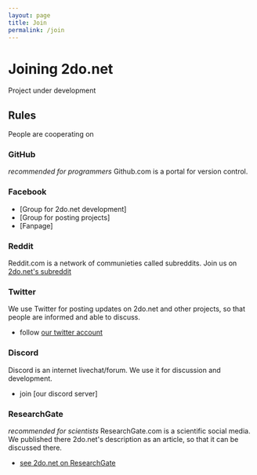 ```yaml
---
layout: page
title: Join
permalink: /join
---
```


# Joining 2do.net 
Project under development 

## Rules 
People are cooperating on 

### GitHub
*recommended for programmers*
Github.com is a portal for version control.

### Facebook
* [Group for 2do.net development]
* [Group for posting projects]
* [Fanpage]

### Reddit
Reddit.com is a network of communieties called subreddits. Join us on [2do.net's subreddit](reddit.com/r/2donet)

### Twitter 
We use Twitter for posting updates on 2do.net and other projects, so that people are informed and able to discuss.
* follow [our twitter account]()

### Discord
Discord is an internet livechat/forum. We use it for discussion and development.
* join [our discord server]

### ResearchGate
*recommended for scientists*
ResearchGate.com is a scientific social media. We published there 2do.net's description as an article, so that it can be discussed there.
* [see 2do.net on ResearchGate]()

